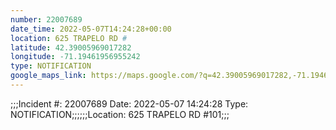 ```yaml
---
number: 22007689
date_time: 2022-05-07T14:24:28+00:00
location: 625 TRAPELO RD #
latitude: 42.39005969017282
longitude: -71.19461956955242
type: NOTIFICATION
google_maps_link: https://maps.google.com/?q=42.39005969017282,-71.19461956955242
---
```


;;;Incident #: 22007689  Date: 2022-05-07 14:24:28   Type: NOTIFICATION;;;;;;Location: 625 TRAPELO RD #101;;;
